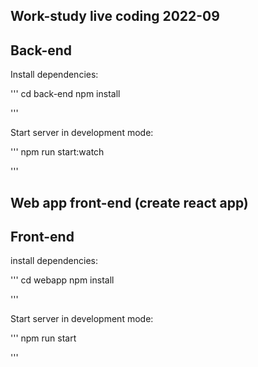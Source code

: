 ## Work-study live coding 2022-09

## Back-end

Install dependencies:

'''
cd back-end
npm install

'''

Start server in development mode:

'''
npm run start:watch

'''

## Web app front-end (create react app)

## Front-end

install dependencies:

'''
cd webapp
npm install

'''

Start server in development mode:

'''
npm run start

'''

